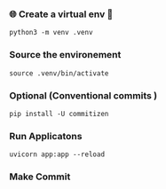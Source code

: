 ### 🌐 Create a virtual env 🐍

`python3 -m venv .venv `

### Source the environement

`source .venv/bin/activate`

### Optional (Conventional commits )

`pip install -U commitizen`

### Run Applicatons

`uvicorn app:app --reload`

### Make Commit
